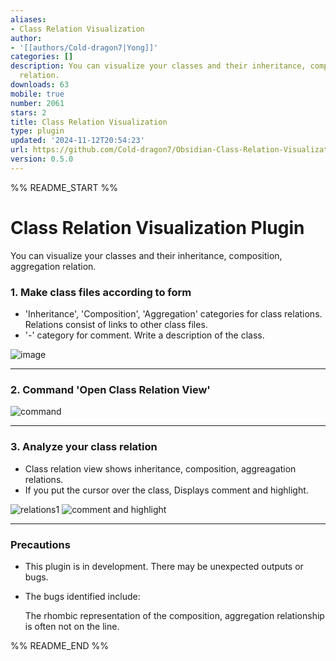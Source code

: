 ```yaml
---
aliases:
- Class Relation Visualization
author:
- '[[authors/Cold-dragon7|Yong]]'
categories: []
description: You can visualize your classes and their inheritance, composition, aggregation
  relation.
downloads: 63
mobile: true
number: 2061
stars: 2
title: Class Relation Visualization
type: plugin
updated: '2024-11-12T20:54:23'
url: https://github.com/Cold-dragon7/Obsidian-Class-Relation-Visualization
version: 0.5.0
---
```


%% README_START %%

# Class Relation Visualization Plugin

You can visualize your classes and their inheritance, composition, aggregation relation.

### 1. Make class files according to form
- 'Inheritance', 'Composition', 'Aggregation' categories for class relations. Relations consist of links to other class files.
- '-' category for comment. Write a description of the class.

![image](https://github.com/user-attachments/assets/94d23364-5104-4558-a496-de32d3ea3e66)

---

### 2. Command 'Open Class Relation View'

![command](https://github.com/user-attachments/assets/98eef658-fbbd-4694-bf29-582c5c2b95a1)

---

### 3. Analyze your class relation
- Class relation view shows inheritance, composition, aggreagation relations.
- If you put the cursor over the class, Displays comment and highlight.

![relations1](https://github.com/user-attachments/assets/2cdf7592-ac50-477d-a7a1-015f21ac8c2d)
![comment and highlight](https://github.com/user-attachments/assets/08ce3b7b-ff95-4c06-8a85-9d93a046e016)

---

### Precautions
- This plugin is in development. There may be unexpected outputs or bugs.
- The bugs identified include:

	The rhombic representation of the composition, aggregation relationship is often not on the line.


%% README_END %%